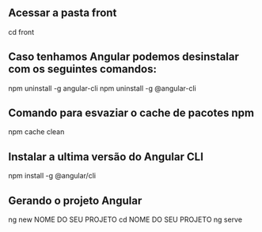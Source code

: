 ## Acessar a pasta front

cd front

## Caso tenhamos Angular podemos desinstalar com os seguintes comandos:

npm uninstall -g angular-cli
npm uninstall -g @angular-cli

## Comando para esvaziar o cache de pacotes npm

npm cache clean

## Instalar a ultima versão do Angular CLI

npm install -g @angular/cli

## Gerando o projeto Angular

ng new NOME DO SEU PROJETO
cd NOME DO SEU PROJETO
ng serve